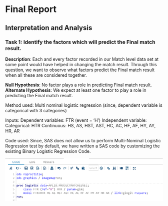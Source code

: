 # Final Report
## Interpretation and Analysis

### Task 1: Identify the factors which will predict the Final match result.

**Description**: Each and every factor recorded in our Match level data set at some point would have helped in changing the match result. Through this question, we want to observe what factors predict the Final match result when all these are considered together. 

**Null Hypothesis**: No factor plays a role in predicting Final match result. 
**Alternate Hypothesis**: We expect at least one factor to play a role in predicting the Final match result. 

Method used: Multi nominal logistic regression (since, dependent variable is categorical with 3 categories)

Inputs: 
Dependent variables: FTR (event = ‘H’)
Independent variable: 
Categorical: HTR
Continuous: HS, AS, HST, AST, HC, AC, HF, AF, HY, AY, HR, AR

Code used:
Since, SAS does not allow us to perform Multi-Nominal Logistic Regression test by default, we have written a SAS code by customizing the existing Binary Logistic Regression Code. 

![alt text](https://github.com/aparnaadiraju92/Statistical-Analysis-EPL-data/blob/master/Output%20Images/Task1-Img1.png)
